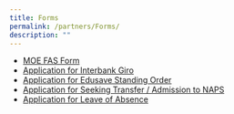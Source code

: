 ```yaml
---
title: Forms
permalink: /partners/Forms/
description: ""
---
```

*   [MOE FAS Form](https://www.moe.gov.sg/financial-matters/financial-assistance)
*   [Application for Interbank Giro](https://www.moe.gov.sg/financial-matters/fees/egiro)
*   [Application for Edusave Standing Order](https://form.gov.sg/#!/5be24a1bb3f842000fdc4e59)
*   [Application for Seeking Transfer / Admission to NAPS]([](/files/application-form-for-transfer-naps.pdf))
*   [Application for Leave of Absence](https://form.gov.sg/#!/60b9c0b8abcc260011dc9614)